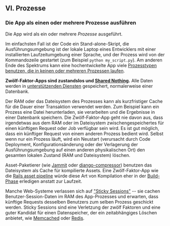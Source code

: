 ﻿## VI. Prozesse
### Die App als einen oder mehrere Prozesse ausführen

Die App wird als ein oder mehrere *Prozesse* ausgeführt.

Im einfachsten Fall ist der Code ein Stand-alone-Skript, die Ausführungsumgebung ist der lokale Laptop eines Entwicklers mit einer installierten Laufzeitumgebung einer Sprache, und der Prozess wird von der Kommandozeile gestartet (zum Beispiel `python my_script.py`). Am anderen Ende des Spektrums kann eine hochentwickelte App viele [Prozesstypen benutzen, die in keinen oder mehreren Prozessen laufen](./concurrency).

**Zwölf-Faktor-Apps sind zustandslos und [Shared Nothing](https://de.wikipedia.org/wiki/Shared_Nothing_Architecture).**  Alle Daten werden in [unterstützenden Diensten](./backing-services) gespeichert, normalerweise einer Datenbank.

Der RAM oder das Dateisystem des Prozesses kann als kurzfristiger Cache für die Dauer einer Transaktion verwendet werden. Zum Beispiel kann ein Prozess eine Datei herunterladen, sie verarbeiten und die Ergebnisse in einer Datenbank speichern. Die Zwölf-Faktor-App geht nie davon aus, dass irgendetwas aus dem RAM oder im Dateisystem zwischengespeichertes für einen künftigen Request oder Job verfügbar sein wird. Es ist gut möglich, dass ein künftiger Request von einem anderen Prozess bedient wird. Selbst wenn nur ein Prozess läuft, wird ein Neustart (verursacht durch Code Deployment, Konfigurationsänderung oder der Verlagerung der Ausführungsumgebung auf einen anderen physikalischen Ort) den gesamten lokalen Zustand (RAM und Dateisystem) löschen.

Asset-Paketierer (wie [Jammit](http://documentcloud.github.io/jammit/) oder [django-compressor](http://django-compressor.readthedocs.org/)) benutzen das Dateisystem als Cache für kompilierte Assets. Eine Zwölf-Faktor-App wie die [Rails asset pipeline](http://guides.rubyonrails.org/asset_pipeline.html) würde diese Art von Kompilation eher in der [Build-Phase](./build-release-run) erledigen anstatt zur Laufzeit.

Manche Web-Systeme verlassen sich auf ["Sticky Sessions"](http://en.wikipedia.org/wiki/Load_balancing_%28computing%29#Persistence) -- sie cachen Benutzer-Session-Daten im RAM des App-Prozesses und erwarten, dass künftige Requests desselben Benutzers zum selben Prozess geschickt werden. Sticky Sessions sind eine Verletzung der zwölf Faktoren und eine guter Kandidat für einen Datenspeicher, der ein zeitabhängiges Löschen anbietet, wie [Memcached](http://memcached.org/) oder [Redis](http://redis.io/).

